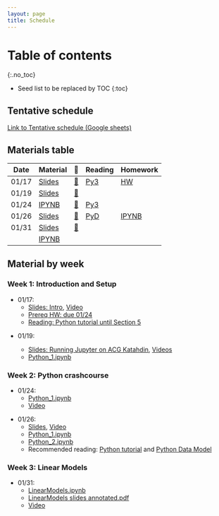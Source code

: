 ```yaml
---
layout: page
title: Schedule
---
```

# Table of contents
{:.no_toc}

* Seed list to be replaced by TOC
{:toc}

## Tentative schedule

[Link to Tentative schedule (Google sheets)](https://docs.google.com/spreadsheets/d/e/2PACX-1vQcpFgDuMa7kU-KxnyL38CPZGevyYSQtzbAN-nFSseT2CuskkHi7ffnf7rCF25STjucfxUz6P6cXqaO/pubhtml)

## Materials table

|Date |Material            |   🎥         |Reading        | Homework       |
|-----|------------------- |--------------|---------------|----------------|
|01/17| [Slides][S03]      | [🎥][V0117]  | [Py3][RPY3T]  | [HW][HW02P]    |
|01/19| [Slides][S05]      | [🎥][V0119]  |               |                |
|01/24| [IPYNB][IP011]     | [🎥][V0124]  | [Py3][RPY3T]  |                |
|01/26| [Slides][S0126]    | [🎥][V0126]  | [PyD][RPYDM]  | [IPYNB][IP012] |
|01/31| [Slides][S07]      | [🎥][V0131]  |               |                |
|     | [IPYNB][IP021]     |              |               |                |

## Material by week

### Week 1: Introduction and Setup


* 01/17:  
    + [Slides: Intro][S03], [Video][V0117]
    + [Prereq HW: due 01/24][HW02P]
    + [Reading: Python tutorial until Section 5][RPY3T]

[S03]: {{site.baseurl}}/posts/0000-00-03-intro
[V0117]: {{site.baseurl}}/posts/2023-01-17-video
[RPY3T]: https://docs.python.org/3/tutorial/index.html
[HW02P]: {{site.baseurl}}/posts/0000-00-02-prereq-hw

* 01/19: 

    + [Slides: Running Jupyter on ACG Katahdin][S05],  [Videos][V0119]
    + [Python_1.ipynb][IP011]

[S05]: {{site.baseurl}}/posts/0000-00-05-acg-jupyter
[V0119]: {{site.baseurl}}/posts/2023-01-19-acg-jupyter-video
[IP011]: https://colab.research.google.com/github/wecacuee/ECE490-Neural-Networks/blob/master/notebooks/01-py-intro/Python_1.ipynb

### Week 2: Python crashcourse

* 01/24:
    + [Python_1.ipynb][IP011] 
    + [Video][V0124]

[V0124]: {{site.baseurl}}/posts/2023-01-24-python-1-video


* 01/26:
    + [Slides][S0126], [Video][V0126]
    + [Python_1.ipynb][IP011]
    + [Python_2.ipynb][IP012]
    + Recommended reading: [Python tutorial][RPY3T] and 
      [Python Data Model][RPYDM]


[S0126]: {{site.baseurl}}/notebooks/01-py-intro/2023-01-26-python-1-slides.html
[V0126]: {{site.baseurl}}/posts/2023-01-26-py2-video
[IP012]: {{site.baseurl}}/notebooks/01-py-intro/Python_2.ipynb
[RPYDM]: https://docs.python.org/3/reference/datamodel.html

### Week 3: Linear Models

* 01/31:
    + [LinearModels.ipynb][IP021]
    + [LinearModels slides annotated.pdf][S07]
    + [Video ][V0131]

[IP021]: {{site.baseurl}}/notebooks/02-linear-models/LinearModels.ipynb
[S07]: {{site.baseurl}}/assets/0000-00-07-linear-models/LinearModels%20slides.pdf.pdf
[V0131]: {{site.baseurl}}/posts/2023-01-31-linear-models-video
 
 
<!-- 
## Homework 0

* [{{site.baseurl}}/assets/0000-00-02-prereq-hw/hw0.pdf]()

## Python programming
*  Python: Object oriented programming
*  Python: Functional programming
*  Python: Operator overloading

## Linear algebra review
* Matrix calculus

## Autograd
* Operator overloading and differentiable programming
* Forward differentiation
* Backward differentitation

## Linear models 
* Decision Theory
* Convex optimization

* Perceptron algorithm
* Range and nullspace

* Eigen values and vectors
* PCA (Principal component analysis)
* Least square estimation
* Handling large number of classes

# Probability
* Expectation and Variance
* Transformation of Random variables
* Gaussian distribution and its properties
* Bayesian Classifier
* No free lunch theorem

## Deep Models
* Activation functions
* Vanishing and exploding gradients
* Batch normalization and Dropout
* Artificial Neural networks vs Biological
* Classification using deep models
-->
